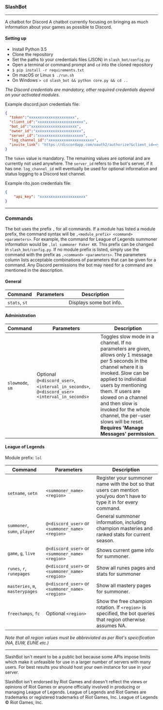 ### SlashBot
---
A chatbot for Discord
A chatbot currently focusing on bringing as much information about your games as possible to Discord.

#### Setting up
* Install Python 3.5
* Clone the repository
* Set the paths to your credentials files (JSON) in `slash_bot/config.py`
* Open a terminal or command prompt and `cd` into the cloned repository
* `$ pip install -r requirements.txt`
* On macOS or Linux `$ ./run.sh`
* On Windows `> cd slash_bot && python core.py && cd ..`

*The Discord credentials are mandatory, other required credentials depend on your activated modules.*

Example discord.json credentials file:
```json
{
  "token":"xxxxxxxxxxxxxxxxxxxxx",
  "client_id":"xxxxxxxxxxxxxxxxxxxxx",
  "bot_id":"xxxxxxxxxxxxxxxxxxxxx",
  "owner_id":"xxxxxxxxxxxxxxxxxxxxx",
  "server_id":"xxxxxxxxxxxxxxxxxxxxx",
  "log_channel_id":"xxxxxxxxxxxxxxxxxxxxx",
  "invite_link": "https://discordapp.com/oauth2/authorize?&client_id=<your_client_id>&scope=bot"
}
```

The `token` value is mandatory. The remaining values are optional and are currently not used anywhere. The `server_id` refers to the bot's server, if it has one. `log_channel_id` will eventually be used for optional information and status logging to a Discord text channel.

Example rito.json credentials file:
```json
{
    "api_key": "xxxxxxxxxxxxxxxxxxxxx"
}
```
----
### Commands

The bot uses the prefix `,` for all commands. If a module has listed a module prefix, the command syntax will be `,<module_prefix> <command> <parameters>`. For example, the command for League of Legends summoner information would be `,lol summoner Faker KR`. This prefix can be changed in `slash_bot/config.py`. If no module prefix is listed, simply use the command with the prefix as `,<command> <parameters>`. The parameters column lists acceptable combinations of parameters that can be given for a command. Any Discord permissions the bot may need for a command are mentioned in the description.

#### General

| Command    | Parameters                                      | Description                                                                                    |
|------------|-------------------------------------------------|------------------------------------------------------------------------------------------------|
| `stats`, `st` | | Displays some bot info.                    |

#### Administration

| Command    | Parameters                                      | Description                                                                                    |
|------------|-------------------------------------------------|------------------------------------------------------------------------------------------------|
| `slowmode`, `sm` | Optional `@<discord_user>`, `<interval_in_seconds>`, `@<discord_user> <interval_in_seconds>` | Toggles slow mode in a channel. If no parameters are given, allows only 1 message per 5 seconds in the channel where it is invoked. Slow can be applied to individual users by mentioning them. If users are slowed on a channel and then slow is invoked for the whole channel, the per-user slows will be reset. **Requires 'Manage Messages' permission**.      |

#### League of Legends

Module prefix: `lol`

| Command    | Parameters                                      | Description                                                                                    |
|------------|-------------------------------------------------|------------------------------------------------------------------------------------------------|
| `setname`, `setn` | `<summoner_name> <region>` | Register your summoner name with the bot so that users can mention you/you don't have to type it in for every command.
| `summoner`, `sumn`, `player` | `@<discord_user>` or `<summoner_name> <region>` | General summoner information, including champion masteries and ranked stats for current season. |   
| `game`, `g`, `live`     | `@<discord_user>` or `<summoner_name> <region>`  | Shows current game info for summoner.                                                          |
| `runes`, `r`, `runepages`     | `@<discord_user>` or `<summoner_name> <region>`  | Show all runes pages and stats for summoner                                                  |
| `masteries`, `m`, `masterypages`     | `@<discord_user>` or `<summoner_name> <region>`  | Show all mastery pages for summoner.                                                      |
| `freechamps`, `fc`  | Optional `<region>`  | Show the free champion rotation. If `<region>` is specified, the bot queries that region otherwise assumes NA.           |

*Note that all region values must be abbreviated as per Riot's speicification (NA, EUW, EUNE etc.)*

---
SlashBot isn't meant to be a public bot because some APIs impose limits which make it unfeasible for use in a larger number of servers with many users. For best results you should host your own instance for use in your server.

SlashBot isn't endorsed by Riot Games and doesn't reflect the views or opinions of Riot Games or anyone officially involved in producing or managing League of Legends. League of Legends and Riot Games are trademarks or registered trademarks of Riot Games, Inc. League of Legends © Riot Games, Inc.

